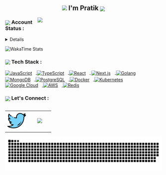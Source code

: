 ###
<h2 align="center">
  <img src="https://media.giphy.com/media/g0jg6lMcNORSlOv9Zb/giphy.gif?cid=790b7611kcpr64hjyt7jbve4vdkvw2m8rz4s86bbsgr38w18&ep=v1_stickers_search&rid=giphy.gif&ct=ts" width="40"> I'm Pratik  
  <img src="https://media3.giphy.com/media/v1.Y2lkPTc5MGI3NjExa28yNmd2dmM0dWtidDQ3cm42dGxkM3JrdGZvNXN1YzFza2d0N3g2YSZlcD12MV9pbnRlcm5hbF9naWZfYnlfaWQmY3Q9cw/12PXNbcHW8C9Bm/giphy.gif" width="40" align="absmiddle">
</h2>
<a href="https://github.com/Prtik12">
   <img align="right" src="https://media0.giphy.com/media/v1.Y2lkPTc5MGI3NjExeHN2em9jZGdwZjYyYTR6M2MwNzdnaXZ2ejduZ3cxcHdzbWhsOWl6NSZlcD12MV9pbnRlcm5hbF9naWZfYnlfaWQmY3Q9Zw/Lr9PXo1yNjJUoPiqiG/giphy.gif" width="400">
</a>


### <img src="https://media.giphy.com/media/RfSEtAibkFAGiVVYX0/giphy.gif?cid=ecf05e471b45wcbngxvy8qyevuwq2zur5k7mctj8d4dteuut&ep=v1_stickers_search&rid=giphy.gif&ct=s" width="40" align="absmiddle"> Account Status : 

<details>
  <summary>Details</summary>
  <img src="https://github-readme-stats.vercel.app/api?username=Prtik12&show_icons=true&theme=tokyonight" />
</details>

![WakaTime Stats](https://github-readme-stats.vercel.app/api/wakatime?username=Prtik12&layout=compact&theme=tokyonight)

<h3 align="left">
  <img src="https://media.giphy.com/media/QVz8bVdhi6dmkIkg61/giphy.gif" width="40" align="absmiddle"> Tech Stack :
</h3>

<div align="left">
  <a href="https://developer.mozilla.org/en-US/docs/Web/JavaScript" target="_blank">
    <img src="https://cdn.jsdelivr.net/gh/devicons/devicon/icons/javascript/javascript-original.svg" alt="JavaScript" style="height:35px;width:auto;margin-right:12px;vertical-align:middle;" />
  </a>
  <a href="https://www.typescriptlang.org/" target="_blank">
    <img src="https://cdn.jsdelivr.net/gh/devicons/devicon/icons/typescript/typescript-original.svg" alt="TypeScript" style="height:35px;width:auto;margin-right:12px;vertical-align:middle;" />
  </a>
  <a href="https://react.dev/" target="_blank">
    <img src="https://cdn.jsdelivr.net/gh/devicons/devicon/icons/react/react-original.svg" alt="React" style="height:35px;width:auto;margin-right:12px;vertical-align:middle;" />
  </a>
  <a href="https://nextjs.org/" target="_blank">
    <img src="https://cdn.jsdelivr.net/gh/devicons/devicon/icons/nextjs/nextjs-original.svg" alt="Next.js" style="height:35px;width:auto;margin-right:12px;vertical-align:middle;background:white;border-radius:5px;padding:2px;" />
  </a>
  <a href="https://go.dev/" target="_blank">
    <img src="https://cdn.jsdelivr.net/gh/devicons/devicon/icons/go/go-original.svg" alt="Golang" style="height:35px;width:auto;margin-right:12px;vertical-align:middle;" />
  </a>
  <a href="https://www.mongodb.com/" target="_blank">
    <img src="https://cdn.jsdelivr.net/gh/devicons/devicon/icons/mongodb/mongodb-original.svg" alt="MongoDB" style="height:35px;width:auto;margin-right:12px;vertical-align:middle;" />
  </a>
  <a href="https://www.postgresql.org/" target="_blank">
    <img src="https://cdn.jsdelivr.net/gh/devicons/devicon/icons/postgresql/postgresql-original.svg" alt="PostgreSQL" style="height:35px;width:auto;margin-right:12px;vertical-align:middle;" />
  </a>
  <a href="https://www.docker.com/" target="_blank">
    <img src="https://cdn.jsdelivr.net/gh/devicons/devicon/icons/docker/docker-original.svg" alt="Docker" style="height:35px;width:auto;margin-right:12px;vertical-align:middle;" />
  </a>
  <a href="https://kubernetes.io/" target="_blank">
    <img src="https://cdn.jsdelivr.net/gh/devicons/devicon/icons/kubernetes/kubernetes-plain.svg" alt="Kubernetes" style="height:35px;width:auto;margin-right:12px;vertical-align:middle;" />
  </a>
  <a href="https://cloud.google.com/" target="_blank">
    <img src="https://cdn.jsdelivr.net/gh/devicons/devicon/icons/googlecloud/googlecloud-original.svg" alt="Google Cloud" style="height:35px;width:auto;margin-right:12px;vertical-align:middle;" />
  </a>
  <a href="https://aws.amazon.com/" target="_blank">
    <img src="https://cdn.jsdelivr.net/gh/devicons/devicon/icons/amazonwebservices/amazonwebservices-line-wordmark.svg" alt="AWS" style="height:35px;width:auto;margin-right:12px;vertical-align:middle;" />
  </a>
  <a href="https://redis.io/" target="_blank">
    <img src="https://cdn.jsdelivr.net/gh/devicons/devicon/icons/redis/redis-original.svg" alt="Redis" style="height:35px;width:auto;margin-right:12px;vertical-align:middle;" />
  </a>
</div>


###

<h3><img src="https://media.giphy.com/media/Al9XitEIwGgLU9yMfS/giphy.gif?cid=ecf05e47246z68gic13exguovr5xae6jhotnfa5nmu0evi54&ep=v1_stickers_search&rid=giphy.gif&ct=s" width="60" align="absmiddle"> Let's Connect : </h3>

<table width="120" align="left">
  <tr>  
    <td align="center" width="60">
      <a href="https://x.com/iPratikkk___"><img src="https://raw.githubusercontent.com/8bithemant/8bithemant/master/twitter.png?raw=true" width="60"></a>
    </td>
    <td align="center" width="60">
      <a href="mailto:babyjesus7695@gmail.com"><img src="https://user-images.githubusercontent.com/29790345/184528214-8f168ffd-5a4c-4d30-8d6b-917568924fbb.png?raw=true" width="80"></a>
    </td>
  </tr>
</table>
<br><br><br>


---

<picture>
  <source media="(prefers-color-scheme: dark)" srcset="https://raw.githubusercontent.com/Prtik12/Prtik12/output/github-snake-dark.svg" />
  <source media="(prefers-color-scheme: light)" srcset="https://raw.githubusercontent.com/Prtik12/Prtik12/output/github-snake.svg" />
  <img alt="github-snake" src="https://raw.githubusercontent.com/Prtik12/Prtik12/output/github-snake.svg" />
</picture>
